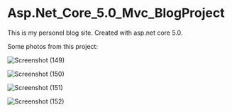 # Asp.Net_Core_5.0_Mvc_BlogProject
This is my personel blog site. Created with asp.net core 5.0.

Some photos from this project:


![Screenshot (149)](https://github.com/burakalatas/Asp.Net_Core_5.0_Mvc_BlogProject/assets/93757910/02042330-ebf1-41f3-998f-60d3c6dfa436)


![Screenshot (150)](https://github.com/burakalatas/Asp.Net_Core_5.0_Mvc_BlogProject/assets/93757910/1635331d-ad43-4b16-a13e-63823e709d62)

![Screenshot (151)](https://github.com/burakalatas/Asp.Net_Core_5.0_Mvc_BlogProject/assets/93757910/d9947cef-83cd-482a-91b4-5e6e9bd51499)

![Screenshot (152)](https://github.com/burakalatas/Asp.Net_Core_5.0_Mvc_BlogProject/assets/93757910/bc3de136-690c-492e-874c-82f2ef05aa3a)
